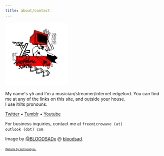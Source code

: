 ```yaml
---
title: about/contact
---
```


<img src="/assets/img/y5_by_Ivy.png" class="float_left" style="height: 200px">

My name's y5 and I'm a musician/streamer/internet edgelord. You can find me at any of the links on this site, and outside your house.  
I use it/its pronouns.

[Twitter](https://twitter.com/freemicrowave) • [Tumblr](https://freemicrowav3.tumblr.com) • [Youtube](https://www.youtube.com/channel/UCTzrDeENnEOq2o0TbjVp2Zw)

For business inquiries, contact me at <code>freemicrowave (at) outlook (dot) com</code>

Image by [@BLOODSADx](https://twitter.com/BLOODSADx) @ [bloodsad](https://bloodsad.com).

<a style="font-size: .6em; color: unset;" href="https://chitin.link">Website by technoabyss.</a>
